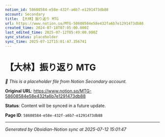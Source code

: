 ```yaml
---
notion_id: 58608584-e58e-432f-a6b7-e1291473db88
account: Secondary
title: 【大林】振り返り MTG
url: https://www.notion.so/MTG-58608584e58e432fa6b7e1291473db88
created_time: 2024-07-18T07:05:00.000Z
last_edited_time: 2025-07-12T05:49:00.000Z
sync_status: placeholder
sync_time: 2025-07-12T15:01:47.356741
---
```


# 【大林】振り返り MTG

*🔄 This is a placeholder file from Notion Secondary account.*

**Original URL**: https://www.notion.so/MTG-58608584e58e432fa6b7e1291473db88

**Status**: Content will be synced in a future update.

**Page ID**: `58608584-e58e-432f-a6b7-e1291473db88`

---

*Generated by Obsidian-Notion sync at 2025-07-12 15:01:47*
